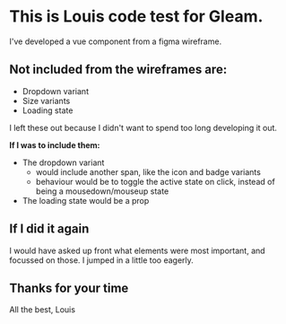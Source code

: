 # This is Louis code test for Gleam.
I've developed a vue component from a figma wireframe.

## Not included from the wireframes are:

- Dropdown variant
- Size variants
- Loading state

I left these out because I didn't want to spend too long developing it out.

**If I was to include them:**

- The dropdown variant 
  - would include another span, like the icon and badge variants
  - behaviour would be to toggle the active state on click, instead of being a mousedown/mouseup state
- The loading state would be a prop


## If I did it again
I would have asked up front what elements were most important, and focussed on those. I jumped in a little too eagerly.


## Thanks for your time
All the best, Louis